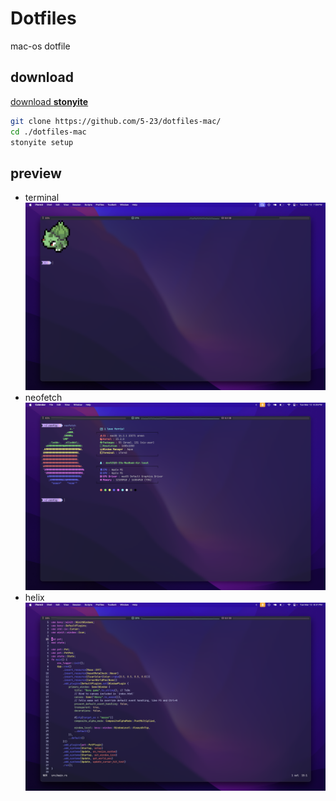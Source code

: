 # Dotfiles
mac-os dotfile

## download
[download __stonyite__](https://github.com/5-23/stonyite)
```bash
git clone https://github.com/5-23/dotfiles-mac/
cd ./dotfiles-mac
stonyite setup
```

## preview
- terminal
![terminal](./imgs.unused/terminal.png)
- neofetch
![neofetch](./imgs.unused/neofetch.png)
- helix
![helix](./imgs.unused/helix.png)